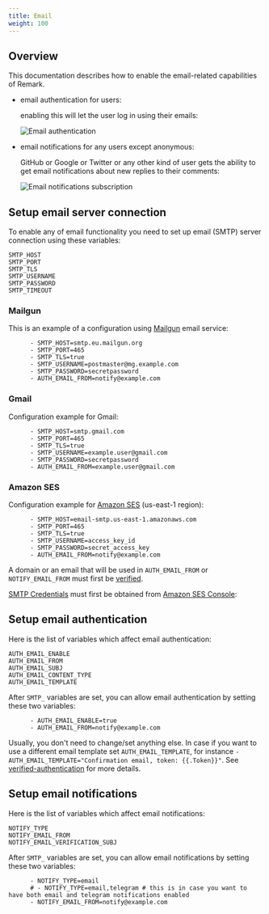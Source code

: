 ```yaml
---
title: Email
weight: 100
---
```


## Overview

This documentation describes how to enable the email-related capabilities of Remark.

- email authentication for users:

  enabling this will let the user log in using their emails:

  ![Email authentication](/docs/images/email_auth.png?raw=true)

- email notifications for any users except anonymous:

  GitHub or Google or Twitter or any other kind of user gets the ability to get email notifications about new replies to their comments:

  ![Email notifications subscription](/docs/images/email_notifications.png?raw=true)

## Setup email server connection

To enable any of email functionality you need to set up email (SMTP) server connection using these variables:

```
SMTP_HOST
SMTP_PORT
SMTP_TLS
SMTP_USERNAME
SMTP_PASSWORD
SMTP_TIMEOUT
```

### Mailgun

This is an example of a configuration using [Mailgun](https://www.mailgun.com/) email service:

```
      - SMTP_HOST=smtp.eu.mailgun.org
      - SMTP_PORT=465
      - SMTP_TLS=true
      - SMTP_USERNAME=postmaster@mg.example.com
      - SMTP_PASSWORD=secretpassword
      - AUTH_EMAIL_FROM=notify@example.com
```

### Gmail

Configuration example for Gmail:

```
      - SMTP_HOST=smtp.gmail.com
      - SMTP_PORT=465
      - SMTP_TLS=true
      - SMTP_USERNAME=example.user@gmail.com
      - SMTP_PASSWORD=secretpassword
      - AUTH_EMAIL_FROM=example.user@gmail.com
```

### Amazon SES

Configuration example for [Amazon SES](https://aws.amazon.com/ses/) (us-east-1 region):

```
      - SMTP_HOST=email-smtp.us-east-1.amazonaws.com
      - SMTP_PORT=465
      - SMTP_TLS=true
      - SMTP_USERNAME=access_key_id
      - SMTP_PASSWORD=secret_access_key
      - AUTH_EMAIL_FROM=notify@example.com

```

A domain or an email that will be used in `AUTH_EMAIL_FROM` or `NOTIFY_EMAIL_FROM` must first be [verified](https://docs.aws.amazon.com/ses/latest/DeveloperGuide/verify-domain-procedure.html).

[SMTP Credentials](https://docs.aws.amazon.com/ses/latest/DeveloperGuide/smtp-credentials.html) must first be obtained from [Amazon SES Console](https://console.aws.amazon.com/ses/home?region=us-east-1#smtp-settings:):

## Setup email authentication

Here is the list of variables which affect email authentication:

```
AUTH_EMAIL_ENABLE
AUTH_EMAIL_FROM
AUTH_EMAIL_SUBJ
AUTH_EMAIL_CONTENT_TYPE
AUTH_EMAIL_TEMPLATE
```

After `SMTP_` variables are set, you can allow email authentication by setting these two variables:

```
      - AUTH_EMAIL_ENABLE=true
      - AUTH_EMAIL_FROM=notify@example.com
```

Usually, you don't need to change/set anything else. In case if you want to use a different email template set `AUTH_EMAIL_TEMPLATE`, for instance
`- AUTH_EMAIL_TEMPLATE="Confirmation email, token: {{.Token}}"`. See [verified-authentication](https://github.com/go-pkgz/auth#verified-authentication) for more details.

## Setup email notifications

Here is the list of variables which affect email notifications:

```
NOTIFY_TYPE
NOTIFY_EMAIL_FROM
NOTIFY_EMAIL_VERIFICATION_SUBJ
```

After `SMTP_` variables are set, you can allow email notifications by setting these two variables:

```
      - NOTIFY_TYPE=email
      # - NOTIFY_TYPE=email,telegram # this is in case you want to have both email and telegram notifications enabled
      - NOTIFY_EMAIL_FROM=notify@example.com
```
